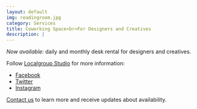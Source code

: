 ```yaml
---
layout: default
img: readingroom.jpg
category: Services
title: Coworking Space<br>For Designers and Creatives
description: |
---
```

_Now available:_ daily and monthly desk rental for designers and creatives.

Follow <a href="http://localgroup.studio">Localgroup Studio</a> for more information:

 - <a href="https://www.facebook.com/Localgroup-Studio-1752356958427452">Facebook</a>
 - <a href="http://twitter.com/localgroupbham">Twitter</a>
 - <a href="http://instagram.com/localgroupbham">Instagram</a>

<a href="mailto:info@localgroup.studio">Contact us</a> to learn more and receive updates about availability.
